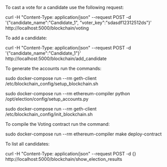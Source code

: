 To cast a vote for a candidate use the following request:

curl -H "Content-Type: application/json" --request POST -d '{"candidate_name":"Candidate_1", "voter_key":"sdasdf12312512ds"}' http://localhost:5000/blockchain/voting

To add a candidate:

curl -H "Content-Type: application/json" --request POST -d '{"candidate_name":"Candidate_1"}' http://localhost:5000/blockchain/add_candidate

To generate the accounts run the commands:

sudo docker-compose run --rm geth-client /etc/blockchain_config/setup_blockchain.sh

sudo docker-compose run --rm ethereum-compiler python /opt/election/config/setup_accounts.py

sudo docker-compose run --rm geth-client /etc/blockchain_config/init_blockchain.sh

To compile the Voting contract run the command:

sudo docker-compose run --rm ethereum-compiler make deploy-contract

To list all candidates:

curl -H "Content-Type: application/json" --request POST -d {} http://localhost:5000/blockchain/show_election_results

